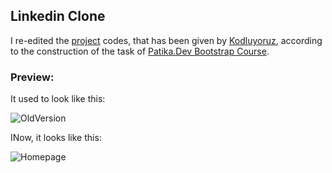 ## Linkedin Clone

I re-edited the [project](https://drive.google.com/drive/folders/1lfKEULLlx_4jUti8sL2WaZQVz6P5F5hc) codes, that has been given by [Kodluyoruz](https://www.kodluyoruz.org/), according to the construction of the task of [Patika.Dev Bootstrap Course](https://app.patika.dev/courses/bootstrap/odev3).

### Preview:

It used to look like this:

![OldVersion](./Task-3/Linkedin-Clone/preview/garibanlinkedin.gif)

INow, it looks like this:

![Homepage](./Task-3/Linkedin-Clone/preview/linkedin.gif)
